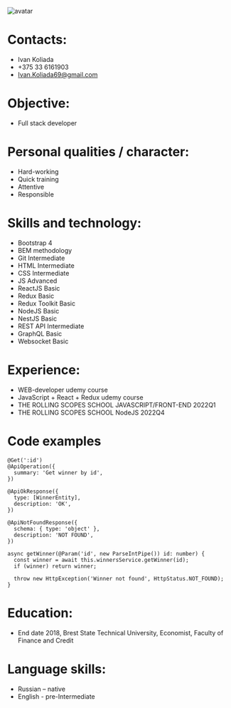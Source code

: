 ![avatar](https://i.ibb.co/Fmxfq0W/photo2020.jpg "Иван Коляда")

# Contacts:

- Ivan Koliada
- +375 33 6161903
- [Ivan.Koliada69@gmail.com](mailto:Ivan.Koliada69@gmail.com)

# Objective:

- Full stack developer

# Personal qualities / character:

- Hard-working
- Quick training
- Attentive
- Responsible

# Skills and technology:

- Bootstrap 4
- BEM methodology
- Git Intermediate
- HTML Intermediate
- CSS Intermediate
- JS Advanced
- ReactJS Basic
- Redux Basic
- Redux Toolkit Basic
- NodeJS Basic
- NestJS Basic
- REST API Intermediate
- GraphQL Basic
- Websocket Basic

# Experience:

- WEB-developer udemy course
- JavaScript + React + Redux udemy course
- THE ROLLING SCOPES SCHOOL JAVASCRIPT/FRONT-END 2022Q1
- THE ROLLING SCOPES SCHOOL NodeJS 2022Q4

# Code examples 

```
@Get(':id')
@ApiOperation({
  summary: 'Get winner by id',
})

@ApiOkResponse({
  type: [WinnerEntity],
  description: 'OK',
})

@ApiNotFoundResponse({
  schema: { type: 'object' },
  description: 'NOT FOUND',
})

async getWinner(@Param('id', new ParseIntPipe()) id: number) {
  const winner = await this.winnersService.getWinner(id);
  if (winner) return winner;

  throw new HttpException('Winner not found', HttpStatus.NOT_FOUND);
}
```
# Education:

- End date 2018, Brest State Technical University, Economist, Faculty of Finance and Credit

# Language skills:

- Russian – native
- English - pre-Intermediate